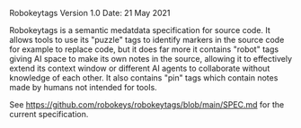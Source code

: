 Robokeytags Version 1.0 
Date: 21 May 2021

Robokeytags is a semantic medatdata specification for source code.
It allows tools to use its "puzzle" tags to identify markers in the source code for example to replace code, 
but it does far more it contains "robot" tags giving AI space to make its own notes in the source, 
allowing it to effectively extend its context window or different AI agents to collaborate without knowledge of each other. 
It also contains "pin" tags which contain notes made by humans not intended for tools.

See https://github.com/robokeys/robokeytags/blob/main/SPEC.md for the current specification.
